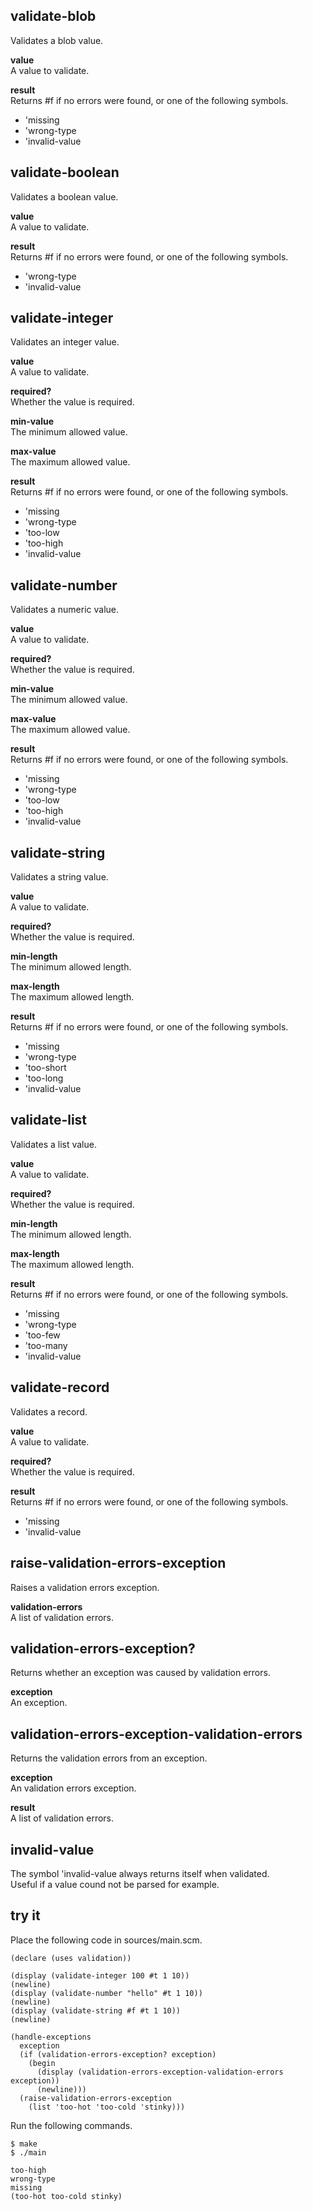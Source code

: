 validate-blob
-------------
Validates a blob value.

__value__  
A value to validate.

__result__  
Returns #f if no errors were found, or one of the following symbols.

- 'missing
- 'wrong-type
- 'invalid-value

validate-boolean
----------------
Validates a boolean value.

__value__  
A value to validate.

__result__  
Returns #f if no errors were found, or one of the following symbols.

- 'wrong-type
- 'invalid-value

validate-integer
----------------
Validates an integer value.

__value__  
A value to validate.

__required?__  
Whether the value is required.

__min-value__  
The minimum allowed value.

__max-value__  
The maximum allowed value.

__result__  
Returns #f if no errors were found, or one of the following symbols.

- 'missing
- 'wrong-type
- 'too-low
- 'too-high
- 'invalid-value

validate-number
---------------
Validates a numeric value.

__value__  
A value to validate.

__required?__  
Whether the value is required.

__min-value__  
The minimum allowed value.

__max-value__  
The maximum allowed value.

__result__  
Returns #f if no errors were found, or one of the following symbols.

- 'missing
- 'wrong-type
- 'too-low
- 'too-high
- 'invalid-value

validate-string
---------------
Validates a string value.

__value__  
A value to validate.

__required?__  
Whether the value is required.

__min-length__  
The minimum allowed length.

__max-length__  
The maximum allowed length.

__result__  
Returns #f if no errors were found, or one of the following symbols.

- 'missing
- 'wrong-type
- 'too-short
- 'too-long
- 'invalid-value

validate-list
-------------
Validates a list value.

__value__  
A value to validate.

__required?__  
Whether the value is required.

__min-length__  
The minimum allowed length.

__max-length__  
The maximum allowed length.

__result__  
Returns #f if no errors were found, or one of the following symbols.

- 'missing
- 'wrong-type
- 'too-few
- 'too-many
- 'invalid-value

validate-record
---------------
Validates a record.

__value__  
A value to validate.

__required?__  
Whether the value is required.

__result__  
Returns #f if no errors were found, or one of the following symbols.

- 'missing
- 'invalid-value

raise-validation-errors-exception
---------------------------------
Raises a validation errors exception.

__validation-errors__  
A list of validation errors.

validation-errors-exception?
----------------------------
Returns whether an exception was caused by validation errors.

__exception__  
An exception.

validation-errors-exception-validation-errors
---------------------------------------------
Returns the validation errors from an exception.

__exception__  
An validation errors exception.

__result__  
A list of validation errors.

invalid-value
-------------
The symbol 'invalid-value always returns itself when validated.  
Useful if a value cound not be parsed for example.

try it
------
Place the following code in sources/main.scm.

    (declare (uses validation))

    (display (validate-integer 100 #t 1 10))
    (newline)
    (display (validate-number "hello" #t 1 10))
    (newline)
    (display (validate-string #f #t 1 10))
    (newline)

    (handle-exceptions
      exception
      (if (validation-errors-exception? exception)
        (begin
          (display (validation-errors-exception-validation-errors exception))
          (newline)))
      (raise-validation-errors-exception
        (list 'too-hot 'too-cold 'stinky)))

Run the following commands.

    $ make
    $ ./main

    too-high
    wrong-type
    missing
    (too-hot too-cold stinky)
